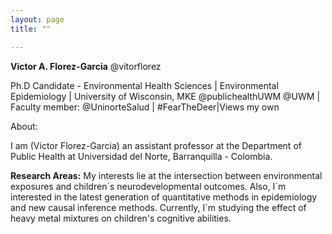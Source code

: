 ```yaml
---
layout: page
title: ""

---
```


**Victor A. Florez-Garcia**
@vitorflorez

Ph.D Candidate - Environmental Health Sciences | Environmental Epidemiology | University of Wisconsin, MKE 
@publichealthUWM @UWM | Faculty member: @UninorteSalud | #FearTheDeer|Views my own

About:

I am (Victor Florez-Garcia) an assistant professor at the Department of Public Health at Universidad del Norte, Barranquilla - Colombia.


**Research Areas:** My interests lie at the intersection between environmental exposures and children´s neurodevelopmental outcomes.  Also, I´m interested in the latest generation of quantitative methods in epidemiology and new causal inference methods. Currently, I´m studying the effect of heavy metal mixtures on children's cognitive abilities.
